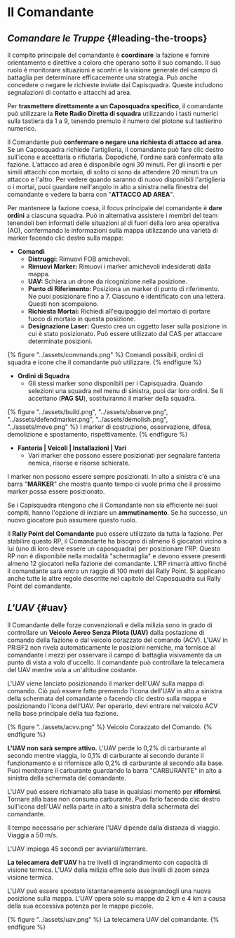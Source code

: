 # Il Comandante

## _Comandare le Truppe_ {#leading-the-troops}

Il compito principale del comandante è **coordinare** la fazione e fornire orientamento e direttive a coloro che operano sotto il suo comando. Il suo ruolo è monitorare situazioni e scontri e la visione generale del campo di battaglia per determinare efficacemente una strategia. Può anche concedere o negare le richieste inviate dai Capisquadra. Queste includono segnalazioni di contatto e attacchi ad area.

Per **trasmettere direttamente a un Caposquadra specifico**, il comandante può utilizzare la **Rete Radio Diretta di squadra** utilizzando i tasti numerici sulla tastiera da 1 a 9, tenendo premuto il numero del plotone sul tastierino numerico.

Il Comandante può **confermare o negare una richiesta di attacco ad area**. Se un Caposquadra richiede l'artiglieria, il comandante può fare clic destro sull'icona e accettarla o rifiutarla. Dopodiché, l'ordine sarà confermato alla fazione. L'attacco ad area è disponibile ogni 30 minuti. Per gli insorti e per simili attacchi con mortaio, di solito ci sono da attendere 20 minuti tra un attacco e l'altro. Per vedere quando saranno di nuovo disponibili l'artiglieria o i mortai, puoi guardare nell'angolo in alto a sinistra nella finestra del comandante e vedere la barra con "**ATTACCO AD AREA**".

Per mantenere la fazione coesa, il focus principale del comandante è **dare ordini** a ciascuna squadra. Può in alternativa assistere i membri del team tenendoli ben informati delle situazioni al di fuori della loro area operativa (AO), confermando le informazioni sulla mappa utilizzando una varietà di marker facendo clic destro sulla mappa:

* **Comandi**
  * **Distruggi**: Rimuovi FOB amichevoli.
  * **Rimuovi Marker:** Rimuovi i marker amichevoli indesiderati dalla mappa.
  * **UAV:** Schiera un drone da ricognizione nella posizione.
  * **Punto di Riferimento:** Posiziona un marker di punto di riferimento. Ne puoi posizionare fino a 7. Ciascuno è identificato con una lettera. Questi non scompaiono.
  * **Richiesta Mortai:** Richiedi all'equipaggio del mortaio di portare fuoco di mortaio in questa posizione.
  * **Designazione Laser:** Questo crea un oggetto laser sulla posizione in cui è stato posizionato. Può essere utilizzato dal CAS per attaccare determinate posizioni.

{% figure "../assets/commands.png" %}
Comandi possibili, ordini di squadra e icone che il comandante può utilizzare.
{% endfigure %}

* **Ordini di Squadra**
  * Gli stessi marker sono disponibili per i Capisquadra. Quando selezioni una squadra nel menu di sinistra, puoi dar loro ordini. Se li accettano \(**PAG SU**\), sostituiranno il marker della squadra.

{% figure "../assets/build.png", "../assets/observe.png", "../assets/defendmarker.png", "../assets/demolish.png", "../assets/move.png" %}
I marker di costruzione, osservazione, difesa, demolizione e spostamento, rispettivamente.
{% endfigure %}

* **Fanteria \| Veicoli \| Installazioni \| Vari**
  * Vari marker che possono essere posizionati per segnalare fanteria nemica, risorse e risorse schierate.

I marker non possono essere sempre posizionati. In alto a sinistra c'è una barra "**MARKER**" che mostra quanto tempo ci vuole prima che il prossimo marker possa essere posizionato.

Se i Capisquadra ritengono che il Comandante non sia efficiente nei suoi compiti, hanno l'opzione di iniziare un **ammutinamento**. Se ha successo, un nuovo giocatore può assumere questo ruolo.

Il **Rally Point del Comandante** può essere utilizzato da tutta la fazione. Per stabilire questo RP, il Comandante ha bisogno di almeno 6 giocatori vicino a lui (uno di loro deve essere un caposquadra) per posizionare l'RP. Questo RP non è disponibile nella modalità "schermaglia" e devono essere presenti almeno 12 giocatori nella fazione del comandante. L'RP rimarrà attivo finché il comandante sarà entro un raggio di 100 metri dal Rally Point. Si applicano anche tutte le altre regole descritte nel capitolo del Caposquadra sui Rally Point del comandante.

## _L'UAV_ {#uav}

Il Comandante delle forze convenzionali e della milizia sono in grado di controllare un **Veicolo Aereo Senza Pilota \(UAV\)** dalla postazione di comando della fazione o dal veicolo corazzato del comando \(ACV\). L'UAV in PR:BF2 non rivela automaticamente le posizioni nemiche, ma fornisce al comandante i mezzi per osservare il campo di battaglia visivamente da un punto di vista a volo d'uccello. Il comandante può controllare la telecamera del UAV mentre vola a un'altitudine costante.

L'UAV viene lanciato posizionando il marker dell'UAV sulla mappa di comando. Ciò può essere fatto premendo l'icona dell'UAV in alto a sinistra della schermata del comandante o facendo clic destro sulla mappa e posizionando l'icona dell'UAV. Per operarlo, devi entrare nel veicolo ACV nella base principale della tua fazione.

{% figure "../assets/acvv.png" %}
Veicolo Corazzato del Comando.
{% endfigure %}

**L'UAV non sarà sempre attivo.** L'UAV perde lo 0,2% di carburante al secondo mentre viaggia, lo 0,1% di carburante al secondo durante il funzionamento e si rifornisce allo 0,2% di carburante al secondo alla base. Puoi monitorare il carburante guardando la barra "CARBURANTE" in alto a sinistra della schermata del comandante.

L'UAV può essere richiamato alla base in qualsiasi momento per **rifornirsi**. Tornare alla base non consuma carburante. Puoi farlo facendo clic destro sull'icona dell'UAV nella parte in alto a sinistra della schermata del comandante.

Il tempo necessario per schierare l'UAV dipende dalla distanza di viaggio. Viaggia a 50 m/s.

L'UAV impiega 45 secondi per avviarsi/atterrare.

**La telecamera dell'UAV** ha tre livelli di ingrandimento con capacità di visione termica. L'UAV della milizia offre solo due livelli di zoom senza visione termica.

L'UAV può essere spostato istantaneamente assegnandogli una nuova posizione sulla mappa. L'UAV opera solo su mappe da 2 km e 4 km a causa della sua eccessiva potenza per le mappe piccole.

{% figure "../assets/uav.png" %}
La telecamera UAV del comandante.
{% endfigure %}

